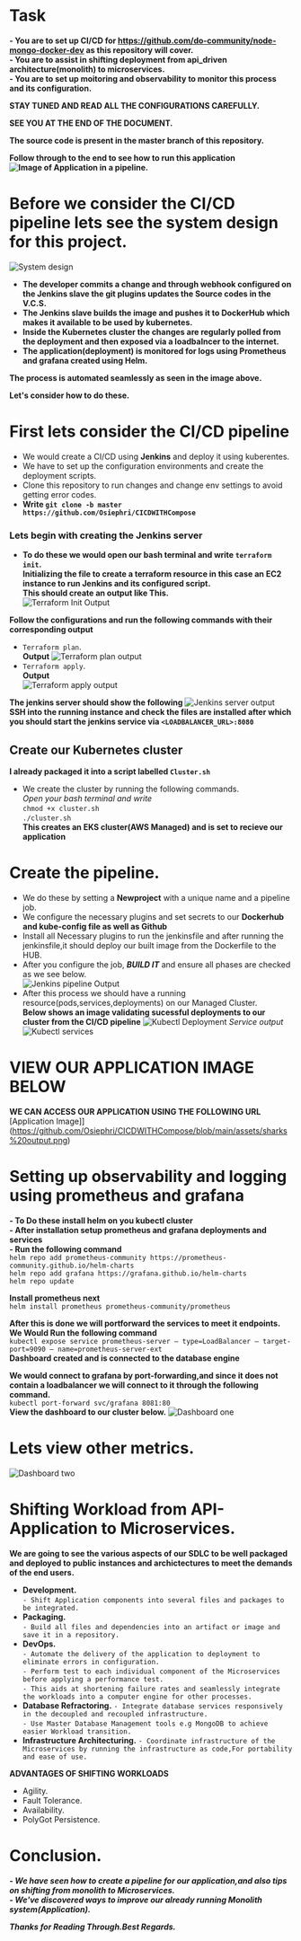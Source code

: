 # Task
**- You are to set up CI/CD for https://github.com/do-community/node-mongo-docker-dev as this repository will cover.**</br>
**- You are to assist in shifting deployment from  api_driven architecture(monolith) to microservices.**</br>
**- You are to set up moitoring and observability to monitor this process and its configuration.**</br>


**STAY TUNED AND READ ALL THE CONFIGURATIONS CAREFULLY.**</br>


**SEE YOU AT THE END OF THE DOCUMENT.**</br>


**The source code is present in the master branch of this repository.**</br>

**Follow through to the end to see how to run this application ![Image of Application](https://github.com/Osiephri/CICDWITHCompose/blob/main/assets/sharks%20output.png) in a pipeline.**</br>

# Before we consider the CI/CD pipeline lets see the system design for this project.</br>
![System design](https://github.com/Osiephri/CICDWITHCompose/blob/main/assets/Untitled%20Diagram.drawio.png)</br>
- **The developer commits a change and through webhook configured on the Jenkins slave the git plugins updates the Source codes in the V.C.S.**</br>
- **The Jenkins slave builds the image and pushes it to DockerHub which makes it available to be used by kubernetes.**</br>
- **Inside the Kubernetes cluster the changes are regularly polled from the deployment and then exposed via a loadbalncer to the internet.**</br>
- **The application(deployment) is monitored for logs using Prometheus and grafana created using Helm.**</br>

**The process is automated seamlessly as seen in the image above.**</br>

**Let's consider how to do these.**</br>


# First lets consider the CI/CD pipeline
- We would create a CI/CD using **Jenkins** and deploy it using kuberentes.
- We have to set up the configuration environments and create the deployment scripts.
- Clone this repository to run changes and change env settings to avoid getting error codes.</br>
-  **Write `git clone -b master https://github.com/Osiephri/CICDWITHCompose 
`** 

### Lets begin with creating the Jenkins server
- **To do these we would open our bash terminal and write `terraform init`.**</br>
**Initializing the file to create a terraform resource in this case an EC2 instance to run Jenkins and its configured script.**</br>
**This should create an output like This.**</br>
![Terraform Init Output](https://github.com/Osiephri/CICDWITHCompose/blob/main/assets/youverfy14.PNG)

**Follow the configurations and run the following commands with their corresponding output**</br>
- `Terraform plan`.</br>
**Output**
![Terraform plan output](https://github.com/Osiephri/CICDWITHCompose/blob/main/assets/youverfy13.PNG)
- `Terraform apply`.</br>
**Output**</br>
![Terraform apply output](https://github.com/Osiephri/CICDWITHCompose/blob/main/assets/Youverify12.PNG)

**The jenkins server should show the following**
![Jenkins server output](https://github.com/Osiephri/CICDWITHCompose/blob/main/assets/youverify11.PNG)</br>
**SSH into the running instance and check the files are installed after which you should start the jenkins service via `<LOADBALANCER_URL>:8080`**</br>

## Create our Kubernetes cluster
**I already packaged it into a script labelled `Cluster.sh`**
- We create the cluster by running the following commands.</br>
*Open your bash terminal and write*</br>
`chmod +x cluster.sh`</br>
 `./cluster.sh`</br>
**This creates an EKS cluster(AWS Managed) and is set to recieve our application** </br>


# Create the pipeline.
- We do these by setting a **Newproject** with a unique name and a pipeline job. </br>
- We configure the necessary plugins and set secrets to our **Dockerhub and kube-config file as well as Github** </br>
- Install all Necessary plugins to run the jenkinsfile and after running the jenkinsfile,it should deploy our built image from the Dockerfile to the HUB.</br>
- After you configure  the job, ***BUILD IT*** and ensure all phases are checked as we see below.</br>
![Jenkins pipeline Output](https://github.com/Osiephri/CICDWITHCompose/blob/main/assets/youverify2.PNG)
- After this process we should have a running resource(pods,services,deployments) on our Managed Cluster.</br>
**Below shows an image validating sucessful deployments to our cluster from the CI/CD pipeline**
![Kubectl Deployment](https://github.com/Osiephri/CICDWITHCompose/blob/main/assets/youverify9.PNG)
*Service output*
![Kubectl services](https://github.com/Osiephri/CICDWITHCompose/blob/main/assets/youverify10.PNG)

# VIEW OUR APPLICATION IMAGE BELOW
**WE CAN ACCESS OUR APPLICATION USING THE FOLLOWING URL**
[Application Image]](https://github.com/Osiephri/CICDWITHCompose/blob/main/assets/sharks%20output.png)


# Setting up observability and logging using prometheus and grafana
**- To Do these install helm on you kubectl cluster**</br>
**- After installation setup prometheus and grafana deployments and services**</br>
**- Run the following command**</br>
`helm repo add prometheus-community https://prometheus-community.github.io/helm-charts`</br>
`helm repo add grafana https://grafana.github.io/helm-charts`</br>
`helm repo update`</br>

**Install prometheus next**</br>
`helm install prometheus prometheus-community/prometheus`</br>

**After this is done we will portforward the services to meet it endpoints.**</br>
**We Would Run the following command**</br>
`kubectl expose service prometheus-server — type=LoadBalancer — target-port=9090 — name=prometheus-server-ext`</br>
**Dashboard created and is connected to the database engine**

**We would connect to grafana by port-forwarding,and since it does not contain a loadbalancer we will connect to it through the following command.**</br>
`kubectl port-forward svc/grafana 8081:80`</br>
**View the dashboard to our cluster below.**
![Dashboard one](https://github.com/Osiephri/CICDWITHCompose/blob/main/assets/youverfy15.PNG)
# Lets view other metrics.
![Dashboard two](https://github.com/Osiephri/CICDWITHCompose/blob/main/assets/youverfy16.PNG)

# Shifting Workload from API-Application to Microservices.</br>
**We are going to see the various aspects of our SDLC to be well packaged and deployed to public instances and archictectures to meet the demands of the end users.**</br>  
- **Development.**</br>
`- Shift Application components into several files and packages to be integrated. `</br>
- **Packaging.**</br>
`- Build all files and dependencies into an artifact or image and save it in a repository.`</br>
- **DevOps.**</br>
`- Automate the delivery of the application to deployment to eliminate errors in configuration.`</br>
`- Perform test to each individual component of the Microservices before applying a performance test.`</br>
`- This aids at shortening failure rates and seamlessly integrate the workloads into a computer engine for other processes.`</br>
- **Database Refractoring.**
`- Integrate database services responsively in the decoupled and recoupled infrastructure.`</br>
`- Use Master Database Management tools e.g MongoDB to achieve easier Workload transition.`</br>
- **Infrastructure Architecturing.**
`- Coordinate infrastructure of the Microservices by running the infrastructure as code,For portability and ease of use.`</br>

**ADVANTAGES OF SHIFTING WORKLOADS**
- Agility.
- Fault Tolerance.
- Availability.
- PolyGot Persistence.

# Conclusion.
***- We have seen how to create a pipeline for our application,and also tips on shifting from monolith to Microservices.***</br>
***- We've discovered ways to improve our already running Monolith system(Application).***</br>

***Thanks for Reading Through.Best Regards.***</br>


